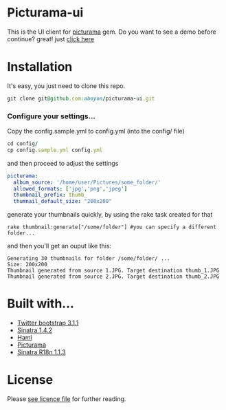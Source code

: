 Picturama-ui
============

This is the UI client for [picturama](https://github.com/aboyon/pictorama) gem. Do you want to see a demo before continue? great! just [click here](http://picturama.davidsilveira.me)

# Installation

It's easy, you just need to clone this repo.

```ruby
git clone git@github.com:aboyon/picturama-ui.git
```
### Configure your settings...

Copy the config.sample.yml to config.yml (into the config/ file)

```ruby
cd config/
cp config.sample.yml config.yml
```
and then proceed to adjust the settings

```yaml
picturama:
  album_source: '/home/user/Pictures/some_folder/'
  allowed_formats: ['jpg','png','jpeg']
  thumbnail_prefix: thumb_
  thumnail_default_size: "200x200"
```

generate your thumbnails quickly, by using the rake task created for that
```
rake thumbnail:generate["/some/folder"] #you can specify a different folder...
```
and then you'll get an ouput like this:
```
Generating 30 thumbnails for folder /some/folder/ ...
Size: 200x200
Thumbnail generated from source 1.JPG. Target destination thumb_1.JPG
Thumbnail generated from source 2.JPG. Target destination thumb_2.JPG
```

# Built with...

* [Twitter bootstrap 3.1.1](http://getbootstrap.com/)
* [Sinatra 1.4.2](http://www.sinatrarb.com/)
* [Haml](http://haml.info/)
* [Picturama](https://github.com/aboyon/pictorama)
* [Sinatra R18n 1.1.3](https://github.com/ai/r18n/tree/master/sinatra-r18n)

# License

Please [see licence file](https://github.com/aboyon/pictorama-ui/blob/master/LICENCE) for further reading.